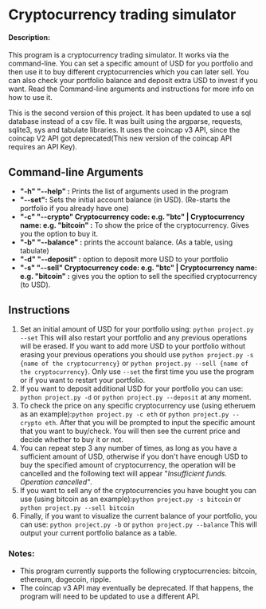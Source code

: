 # Cryptocurrency trading simulator
#### Description:
This program is a cryptocurrency trading simulator. It works via the command-line. You can set a specific amount of USD for you portfolio and then use it to buy different cryptocurrencies which you can later sell. You can also check your portfolio balance and deposit extra USD to invest if you want. Read the Command-line arguments and instructions for more info on how to use it.

This is the second version of this project. It has been updated to use a sql database instead of a csv file. It was built using the argparse, requests, sqlite3, sys and tabulate libraries. It uses the coincap v3 API, since the coincap V2 API got deprecated(This new version of the coincap API requires an API Key).


## Command-line Arguments
- **"-h" "--help" :** Prints the list of arguments used in the program
- **"--set":** Sets the initial account balance (in USD). (Re-starts the portfolio if you already have one)
- **"-c" "--crypto"  Cryptocurrency code: e.g. "btc" | Cryptocurrency name: e.g. "bitcoin" :**  To show the price of the cryptocurrency. Gives you the option to buy it.
- **"-b" "--balance" :** prints the account balance. (As a table, using tabulate)
- **"-d" "--deposit" :** option to deposit more USD to your portfolio
- **"-s" "--sell" Cryptocurrency code: e.g. "btc" | Cryptocurrency name: e.g. "bitcoin" :** gives you the option to sell the specified cryptocurrency (to USD).

## Instructions
1. Set an initial amount of USD for your portfolio using:
`python project.py --set` This will also restart your portfolio and any previous operations will be erased. If you want to add more USD to your portfolio without erasing your previous operations you should use `python project.py -s {name of the cryptocurrency}` or `python project.py --sell {name of the cryptocurrency}`. Only use `--set` the first time you use the program or if you want to restart your portfolio.
2. If you want to deposit additional USD for your portfolio you can use: `python project.py -d` or `python project.py --deposit` at any moment.
3. To check the price on any specific cryptocurrency use (using etheruem as an example):`python project.py -c eth` or `python project.py --crypto eth`. After that you will be prompted to input the specific amount that you want to buy/check. You will then see the current price and decide whether to buy it or not.
4. You can repeat step 3 any number of times, as long as you have a sufficient amount of USD, otherwise if you don't have enough USD to buy the specified amount of cryptocurrency, the operation will be cancelled and the following text will appear "*Insufficient funds. Operation cancelled"*.
5. If you want to sell any of the cryptocurrencies you have bought you can use (using bitcoin as an example):`python project.py -s bitcoin` or `python project.py --sell bitcoin`
6. Finally, if you want to visualize the current balance of your portfolio, you can use: `python project.py -b` or `python project.py --balance`
This will output your current portfolio balance as a table.

### Notes:
- This program currently supports the following cryptocurrencies: bitcoin, ethereum, dogecoin, ripple.
- The coincap v3 API may eventually be deprecated. If that happens, the program will need to be updated to use a different API.
